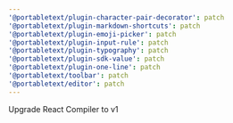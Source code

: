 ```yaml
---
'@portabletext/plugin-character-pair-decorator': patch
'@portabletext/plugin-markdown-shortcuts': patch
'@portabletext/plugin-emoji-picker': patch
'@portabletext/plugin-input-rule': patch
'@portabletext/plugin-typography': patch
'@portabletext/plugin-sdk-value': patch
'@portabletext/plugin-one-line': patch
'@portabletext/toolbar': patch
'@portabletext/editor': patch
---
```


Upgrade React Compiler to v1
